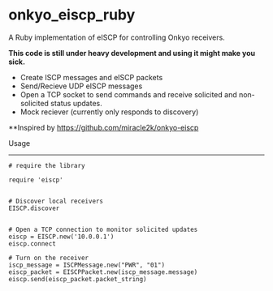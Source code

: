 onkyo_eiscp_ruby
================

A Ruby implementation of eISCP for controlling Onkyo receivers.

**This code is still under heavy development and using it might make you sick.**
* Create ISCP messages and eISCP packets
* Send/Recieve UDP eISCP messages
* Open a TCP socket to send commands and receive solicited and non-solicited status updates.
* Mock reciever (currently only responds to discovery)

**Inspired by https://github.com/miracle2k/onkyo-eiscp

Usage
________________

	# require the library

	require 'eiscp'

	
	# Discover local receivers
	EISCP.discover
	
	
	# Open a TCP connection to monitor solicited updates
	eiscp = EISCP.new('10.0.0.1')
	eiscp.connect

	# Turn on the receiver
	iscp_message = ISCPMessage.new("PWR", "01")
	eiscp_packet = EISCPPacket.new(iscp_message.message)
	eiscp.send(eiscp_packet.packet_string)
	


